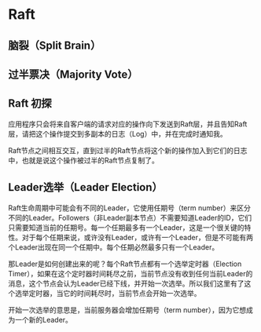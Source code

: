 # Raft

## 脑裂（Split Brain）

## 过半票决（Majority Vote）

## Raft 初探

应用程序只会将来自客户端的请求对应的操作向下发送到Raft层，并且告知Raft层，请把这个操作提交到多副本的日志（Log）中，并在完成时通知我。

Raft节点之间相互交互，直到过半的Raft节点将这个新的操作加入到它们的日志中，也就是说这个操作被过半的Raft节点复制了。

## Leader选举（Leader Election）

Raft生命周期中可能会有不同的Leader，它使用任期号（term number）来区分不同的Leader。Followers（非Leader副本节点）不需要知道Leader的ID，它们只需要知道当前的任期号。每一个任期最多有一个Leader，这是一个很关键的特性。对于每个任期来说，或许没有Leader，或许有一个Leader，但是不可能有两个Leader出现在同一个任期中。每个任期必然最多只有一个Leader。

那Leader是如何创建出来的呢？每个Raft节点都有一个选举定时器（Election Timer），如果在这个定时器时间耗尽之前，当前节点没有收到任何当前Leader的消息，这个节点会认为Leader已经下线，并开始一次选举。所以我们这里有了这个选举定时器，当它的时间耗尽时，当前节点会开始一次选举。

开始一次选举的意思是，当前服务器会增加任期号（term number），因为它想成为一个新的Leader。

